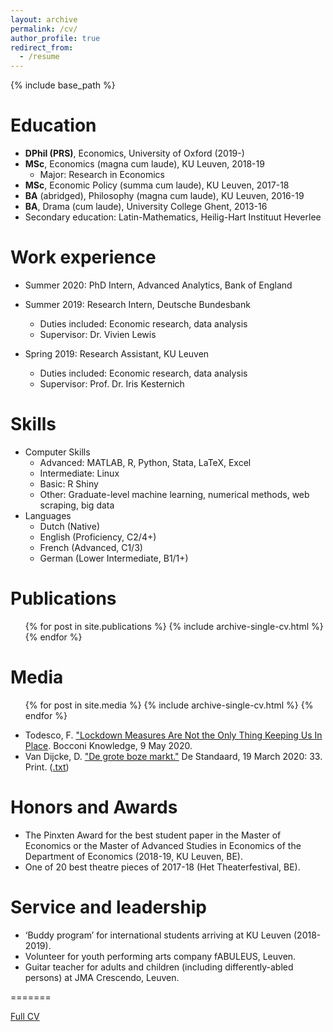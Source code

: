 ```yaml
---
layout: archive
permalink: /cv/
author_profile: true
redirect_from:
  - /resume
---
```


{% include base_path %}

Education
======
* **DPhil (PRS)**, Economics, University of Oxford (2019-)
* **MSc**, Economics (magna cum laude), KU Leuven, 2018-19
  - Major: Research in Economics
* **MSc**, Economic Policy (summa cum laude), KU Leuven, 2017-18
* **BA** (abridged), Philosophy (magna cum laude), KU Leuven, 2016-19
* **BA**, Drama (cum laude), University College Ghent, 2013-16
* Secondary education: Latin-Mathematics, Heilig-Hart Instituut Heverlee


Work experience
======
* Summer 2020: PhD Intern, Advanced Analytics, Bank of England
* Summer 2019: Research Intern, Deutsche Bundesbank
  - Duties included: Economic research, data analysis
  - Supervisor: Dr. Vivien Lewis

* Spring 2019: Research Assistant, KU Leuven
  * Duties included: Economic research, data analysis
  * Supervisor: Prof. Dr. Iris Kesternich
  
  
Skills
======
* Computer Skills
  - Advanced: MATLAB, R, Python, Stata, LaTeX, Excel
  - Intermediate: Linux
  - Basic: R Shiny
  - Other: Graduate-level machine learning, numerical methods, web scraping, big data
* Languages
  - Dutch (Native)
  - English (Proficiency, C2/4+)
  - French (Advanced, C1/3)
  - German (Lower Intermediate, B1/1+)
  

Publications
======
  <ul>{% for post in site.publications %}
    {% include archive-single-cv.html %}
  {% endfor %}</ul>
  
  
Media
======
  <ul>{% for post in site.media %}
    {% include archive-single-cv.html %}
  {% endfor %}</ul>
  
* Todesco, F. ["Lockdown Measures Are Not the Only Thing Keeping Us In Place](https://www.knowledge.unibocconi.eu/notizia.php?idArt=21833). Bocconi Knowledge, 9 May 2020.
* Van Dijcke, D. ["De grote boze markt."](../images/DeStandaard_19032020.jpg) De Standaard, 19 March 2020: 33. Print. ([.txt](./text/DeStandaard_19032020))

  
Honors and Awards
======
*	The Pinxten Award for the best student paper in the Master of Economics or the Master of Advanced Studies in Economics of the Department of Economics (2018-19, KU Leuven, BE). 
* One of 20 best theatre pieces of 2017-18 (Het Theaterfestival, BE).

  
Service and leadership
======
* ‘Buddy program’ for international students arriving at KU Leuven (2018-2019).
*	Volunteer for youth performing arts company fABULEUS, Leuven. 
*	Guitar teacher for adults and children (including differently-abled persons) at JMA Crescendo, Leuven.


=======


[Full CV](../files/CV_DavidVanDijcke.pdf)



